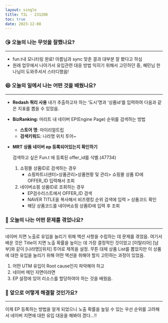 ```yaml
---
layout: single
title: TIL - 231208
toc: true
date: 2023-12-08
---
```


### 😘 오늘의 나는 무엇을 잘했나요?
---

- fun.t내 모니터링 완료! 아름님과 sync 맞춘 결과 대부분 잘 봤다고 하심
- 원래 업무에서 나아가서 유입관련 대응 방법 익히기 위해서 고민하던 중, 혜민님 한나님이 도와주셔서 스터디했음!

### 😆 오늘의 일에서 나는 어떤 것을 배웠나요?
---

- **Redash 쿼리 사용**
    내가 추출하고자 하는 ‘도시’명과 ‘상품id’를 입력하여 다음과 같은 지표를 뽑을 수 있었음. 
    
- **BizRanking:** 마리트 내 네이버 EP(Engine Page) 순위를 검색하는 방법
    - **스토어 명**: 마이리얼트립
    - **검색키워드**: 나라명 위치 투어~
    
- **MRT 상품 네이버 ep 등록되어있는지 확인하기**
    
    검색하고 싶은 Fun.t 에 등록된 offer_id를 식별.(47734)
    
    1. 쇼핑몰 상품ID로 검색하는 경우
        - 쇼핑파트너센터>상품관리>상품현황 및 관리> 쇼핑몰 상품 ID에 OFFER_ID 입력해서 조회
    2. 네이버쇼핑 상품ID로 조회하는 경우
        - EP검수리스트에서 OFFER_ID 검색
        - NAVER TITLE을 복사해서 비즈랭킹 순위 검색에 입력 > 상품코드 확인
        - 해당 상품코드를 네이버쇼핑 상품ID에 입력 후 조회
    

### 🤢 오늘의 나는 어떤 문제를 겪었나요?
---

네이버 지면 노출로 유입을 늘리기 위해 액션 사항을 수립하는 데 문제를 겪었음. 
여기서 배운 것은 Title이 지면 노출 확률을 높이는 데 가장 결정적인 것이었고 [이탈리아] [남부]와 같이 [나라명][위치] 투어로 제목을 설정.
무튼 대체 상품 List를 뽑았지만 이 상품에 대한 유입을 늘리기 위해 어떤 액션을 취해야 할지 고민하는 과정이 있었음. 

1. 어떤 UTM 유입이 Root cause인지 파악해야 하고
2. 네이버 메인 지면이라면
3. EP 설정에 있어 리소스를 할당하여야 하는 것을 배웠음.

### 🤩 앞으로 어떻게 해결할 것인가요?
---

이제 EP 등록하는 방법을 알게 되었으니 노출 확률을 높일 수 있는 우선 순위를 고려해서 네이버 지면에 대한 유입 대응을 해봐야 겠다…!!
